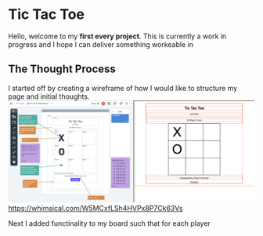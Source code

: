 # Tic Tac Toe 
Hello, welcome to my **first every project**. This is currently a work in progress and I hope I can deliver something workeable in 
## The Thought Process 
I started off by creating a wireframe of how I would like to structure my page and initial thoughts. 
![](README%20images/Screenshot%201%20Initial%20Planning%202023-02-22%20at%201.55.56%20pm.png)
https://whimsical.com/W5MCxfLSh4HVPx8P7Ck63Vs

Next I added functinality to my board such  that for each player 